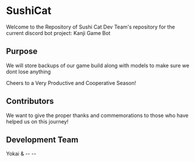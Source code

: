 # SushiCat
Welcome to the Repository of Sushi Cat Dev Team's repository for the current discord bot project: Kanji Game Bot

## Purpose

We will store backups of our game build along with models to make sure we dont lose anything

Cheers to a Very Productive and Cooperative Season!

## Contributors

We want to give the proper thanks and commemorations to those who have helped us on this journey!

## Development Team

Yokai & -- --

